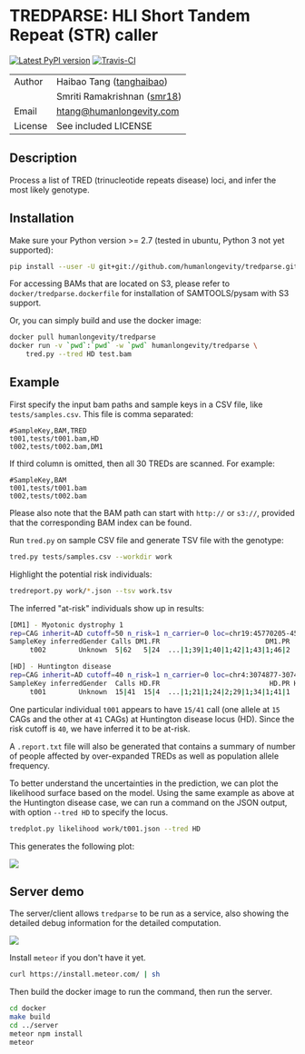 # TREDPARSE: HLI Short Tandem Repeat (STR) caller

[![Latest PyPI version](https://img.shields.io/pypi/v/tredparse.svg)](https://pypi.python.org/pypi/tredparse)
[![Travis-CI](https://travis-ci.org/humanlongevity/tredparse.svg?branch=master)](https://travis-ci.org/humanlongevity/tredparse)

| | |
|---|---|
| Author | Haibao Tang ([tanghaibao](http://github.com/tanghaibao)) |
| | Smriti Ramakrishnan ([smr18](http://github.com/smr18)) |
| Email | <htang@humanlongevity.com> |
| License | See included LICENSE |

## Description

Process a list of TRED (trinucleotide repeats disease) loci, and infer
the most likely genotype.

## Installation

Make sure your Python version &gt;= 2.7 (tested in ubuntu, Python 3 not yet
supported):

```bash
pip install --user -U git+git://github.com/humanlongevity/tredparse.git
```

For accessing BAMs that are located on S3, please refer to
`docker/tredparse.dockerfile` for installation of SAMTOOLS/pysam with S3
support.

Or, you can simply build and use the docker image:

```bash
docker pull humanlongevity/tredparse
docker run -v `pwd`:`pwd` -w `pwd` humanlongevity/tredparse \
    tred.py --tred HD test.bam
```

## Example

First specify the input bam paths and sample keys in a CSV file, like
`tests/samples.csv`. This file is comma separated:

```
#SampleKey,BAM,TRED
t001,tests/t001.bam,HD
t002,tests/t002.bam,DM1
```

If third column is omitted, then all 30 TREDs are scanned. For example:

```
#SampleKey,BAM
t001,tests/t001.bam
t002,tests/t002.bam
```

Please also note that the BAM path can start with `http://` or `s3://`, provided
that the corresponding BAM index can be found.

Run `tred.py` on sample CSV file and generate TSV file with the
genotype:

```bash
tred.py tests/samples.csv --workdir work
```

Highlight the potential risk individuals:

```bash
tredreport.py work/*.json --tsv work.tsv
```

The inferred "at-risk" individuals show up in results:

```bash
[DM1] - Myotonic dystrophy 1
rep=CAG inherit=AD cutoff=50 n_risk=1 n_carrier=0 loc=chr19:45770205-45770264
SampleKey inferredGender Calls DM1.FR                          DM1.PR     DM1.RR  DM1.PP
     t002        Unknown  5|62   5|24  ...|1;39|1;40|1;42|1;43|1;46|2  49|3;50|8       1

[HD] - Huntington disease
rep=CAG inherit=AD cutoff=40 n_risk=1 n_carrier=0 loc=chr4:3074877-3074933
SampleKey inferredGender  Calls HD.FR                           HD.PR HD.RR  HD.PP
     t001        Unknown  15|41  15|4  ...|1;21|1;24|2;29|1;34|1;41|1            1
```

One particular individual `t001` appears to have `15/41` call (one allele at `15` CAGs
and the other at `41` CAGs) at Huntington disease locus (HD). Since the risk cutoff
is `40`, we have inferred it to be at-risk.

A `.report.txt` file will also be generated that contains a summary of
number of people affected by over-expanded TREDs as well as population allele
frequency.

To better understand the uncertainties in the prediction, we can plot the
likelihood surface based on the model. Using the same example as above at the
Huntington disease case, we can run a command on the JSON output, with option
`--tred HD` to specify the locus.

```bash
tredplot.py likelihood work/t001.json --tred HD
```

This generates the following plot:

![](https://www.dropbox.com/s/2mmfjjpnmcl4jlo/likelihood2.png?raw=1)

## Server demo

The server/client allows `tredparse` to be run as a service, also showing the
detailed debug information for the detailed computation.

![](https://www.dropbox.com/s/23tmoy0wtb3alwh/screencast.gif?raw=1)

Install `meteor` if you don't have it yet.

```bash
curl https://install.meteor.com/ | sh
```

Then build the docker image to run the command, then run the server.

```bash
cd docker
make build
cd ../server
meteor npm install
meteor
```
